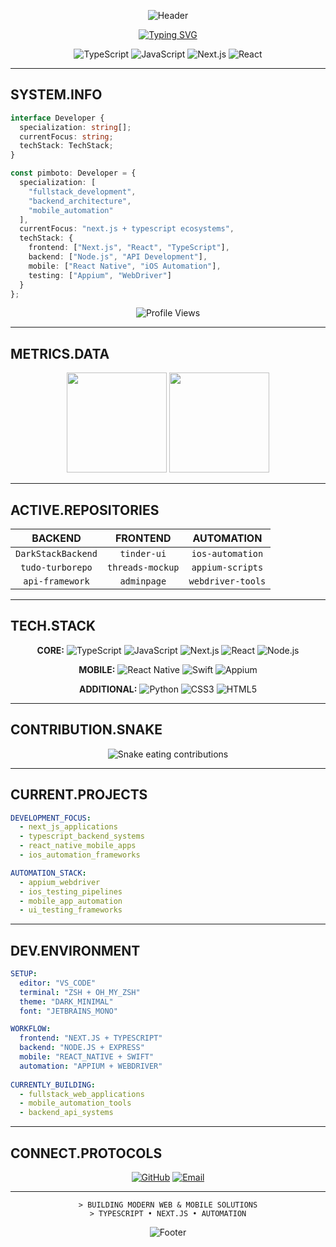 <div align="center">

![Header](https://capsule-render.vercel.app/api?type=rect&color=0x1a1a1a&fontColor=ffffff&height=180&section=header&text=PIMBOTO&fontSize=70&fontAlign=50&fontAlignY=50&desc=FULLSTACK%20%7C%20BACKEND%20%7C%20AUTOMATION&descAlign=50&descAlignY=70&descSize=16)

[![Typing SVG](https://readme-typing-svg.demolab.com?font=JetBrains+Mono&weight=600&size=20&duration=2000&pause=1000&color=ffffff&center=true&vCenter=true&width=500&height=50&lines=JAVASCRIPT+%2B+TYPESCRIPT;NEXT.JS+%2B+BACKEND+SYSTEMS;MOBILE+AUTOMATION+ENGINEER)](https://git.io/typing-svg)

![TypeScript](https://img.shields.io/badge/TYPESCRIPT-1a1a1a?style=flat-square&logo=typescript&logoColor=white)
![JavaScript](https://img.shields.io/badge/JAVASCRIPT-1a1a1a?style=flat-square&logo=javascript&logoColor=white)
![Next.js](https://img.shields.io/badge/NEXT.JS-1a1a1a?style=flat-square&logo=next.js&logoColor=white)
![React](https://img.shields.io/badge/REACT-1a1a1a?style=flat-square&logo=react&logoColor=white)

</div>

---

## SYSTEM.INFO

```typescript
interface Developer {
  specialization: string[];
  currentFocus: string;
  techStack: TechStack;
}

const pimboto: Developer = {
  specialization: [
    "fullstack_development",
    "backend_architecture", 
    "mobile_automation"
  ],
  currentFocus: "next.js + typescript ecosystems",
  techStack: {
    frontend: ["Next.js", "React", "TypeScript"],
    backend: ["Node.js", "API Development"],
    mobile: ["React Native", "iOS Automation"],
    testing: ["Appium", "WebDriver"]
  }
};
```

<div align="center">

![Profile Views](https://komarev.com/ghpvc/?username=Pimboto&color=1a1a1a&style=flat-square&label=VIEWS)

</div>

---

## METRICS.DATA

<div align="center">

<img height="160em" src="https://github-readme-stats.vercel.app/api?username=pimbotomodel&show_icons=true&theme=dark&hide_border=true&bg_color=1a1a1a&title_color=ffffff&text_color=cccccc&icon_color=ffffff&border_radius=0"/>

<img height="160em" src="https://github-readme-stats.vercel.app/api/top-langs/?username=pimbotomodel&layout=compact&theme=dark&hide_border=true&bg_color=1a1a1a&title_color=ffffff&text_color=cccccc&border_radius=0"/>

</div>

---

## ACTIVE.REPOSITORIES

<div align="center">

| **BACKEND** | **FRONTEND** | **AUTOMATION** |
|:---:|:---:|:---:|
| `DarkStackBackend` | `tinder-ui` | `ios-automation` |
| `tudo-turborepo` | `threads-mockup` | `appium-scripts` |
| `api-framework` | `adminpage` | `webdriver-tools` |

</div>

---

## TECH.STACK

<div align="center">

**CORE:**
![TypeScript](https://img.shields.io/badge/TS-1a1a1a?style=flat-square&logo=typescript&logoColor=white)
![JavaScript](https://img.shields.io/badge/JS-1a1a1a?style=flat-square&logo=javascript&logoColor=white)
![Next.js](https://img.shields.io/badge/NEXT-1a1a1a?style=flat-square&logo=next.js&logoColor=white)
![React](https://img.shields.io/badge/REACT-1a1a1a?style=flat-square&logo=react&logoColor=white)
![Node.js](https://img.shields.io/badge/NODE-1a1a1a?style=flat-square&logo=node.js&logoColor=white)

**MOBILE:**
![React Native](https://img.shields.io/badge/RN-1a1a1a?style=flat-square&logo=react&logoColor=white)
![Swift](https://img.shields.io/badge/SWIFT-1a1a1a?style=flat-square&logo=swift&logoColor=white)
![Appium](https://img.shields.io/badge/APPIUM-1a1a1a?style=flat-square&logo=appium&logoColor=white)

**ADDITIONAL:**
![Python](https://img.shields.io/badge/PYTHON-1a1a1a?style=flat-square&logo=python&logoColor=white)
![CSS3](https://img.shields.io/badge/CSS3-1a1a1a?style=flat-square&logo=css3&logoColor=white)
![HTML5](https://img.shields.io/badge/HTML5-1a1a1a?style=flat-square&logo=html5&logoColor=white)

</div>

---

## CONTRIBUTION.SNAKE

<div align="center">

![Snake eating contributions](https://raw.githubusercontent.com/Pimboto/Pimboto/output/brutalist-snake.svg)

</div>

---

## CURRENT.PROJECTS

```yaml
DEVELOPMENT_FOCUS:
  - next_js_applications
  - typescript_backend_systems
  - react_native_mobile_apps
  - ios_automation_frameworks

AUTOMATION_STACK:
  - appium_webdriver
  - ios_testing_pipelines
  - mobile_app_automation
  - ui_testing_frameworks
```

---

## DEV.ENVIRONMENT

```yaml
SETUP:
  editor: "VS_CODE"
  terminal: "ZSH + OH_MY_ZSH"
  theme: "DARK_MINIMAL"
  font: "JETBRAINS_MONO"

WORKFLOW:
  frontend: "NEXT.JS + TYPESCRIPT"
  backend: "NODE.JS + EXPRESS"
  mobile: "REACT_NATIVE + SWIFT"
  automation: "APPIUM + WEBDRIVER"
  
CURRENTLY_BUILDING:
  - fullstack_web_applications
  - mobile_automation_tools
  - backend_api_systems
```

---

## CONNECT.PROTOCOLS

<div align="center">

[![GitHub](https://img.shields.io/badge/GITHUB-1a1a1a?style=flat-square&logo=github&logoColor=white)](https://github.com/Pimboto)
[![Email](https://img.shields.io/badge/EMAIL-1a1a1a?style=flat-square&logo=gmail&logoColor=white)](mailto:contact@example.com)

</div>

---

<div align="center">

```
> BUILDING MODERN WEB & MOBILE SOLUTIONS
> TYPESCRIPT • NEXT.JS • AUTOMATION
```

![Footer](https://capsule-render.vercel.app/api?type=rect&color=0x1a1a1a&height=80&section=footer)

</div>
